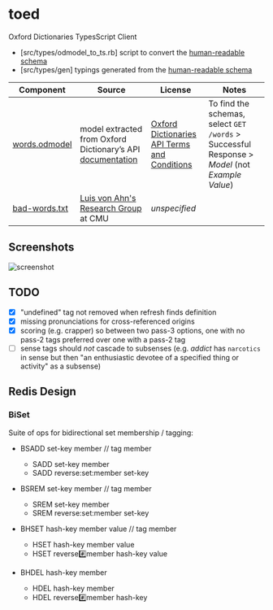 # toed

Oxford Dictionaries TypesScript Client

- [src/types/odmodel_to_ts.rb] script to convert the [human-readable schema](src/types/words.odmodel)
- [src/types/gen] typings generated from the [human-readable schema](src/types/words.odmodel)

| Component | Source | License | Notes |
| --- | --- | --- | --- |
| [words.odmodel](src/types/words.odmodel) | model extracted from Oxford Dictionary’s API [documentation](https://developer.oxforddictionaries.com/documentation#/words) | [Oxford Dictionaries API Terms and Conditions](https://developer.oxforddictionaries.com/api-terms-and-conditions) | To find the schemas, select `GET /words` > Successful Response > _Model_ (not _Example Value_)
| [bad-words.txt](src/bad-words.txt) | [Luis von Ahn's Research Group](https://www.cs.cmu.edu/~biglou/resources/) at CMU | _unspecified_ | |

## Screenshots

![screenshot](https://user-images.githubusercontent.com/26445088/71867327-94683c00-30be-11ea-862d-caae630255c4.png)

## TODO

- [x] "undefined" tag not removed when refresh finds definition
- [x] missing pronunciations for cross-referenced origins
- [x] scoring (e.g. crapper) so between two pass-3 options, one with no pass-2 tags preferred over one with a pass-2 tag
- [ ] sense tags should _not_ cascade to subsenses (e.g. _addict_ has `narcotics` in sense but then "an enthusiastic devotee of a specified thing or activity" as a subsense)

## Redis Design

### BiSet

Suite of ops for bidirectional set membership / tagging:
- BSADD set-key member // tag member 
  - SADD set-key member
  - SADD reverse:set:member set-key
- BSREM set-key member // tag member 
  - SREM set-key member
  - SREM reverse:set:member set-key

- BHSET hash-key member value // tag member 
  - HSET hash-key member value
  - HSET reverse:hash:member hash-key value
- BHDEL hash-key member 
  - HDEL hash-key member
  - HDEL reverse:hash:member hash-key

